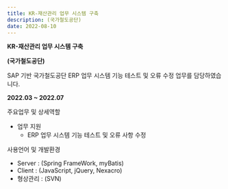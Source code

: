```yaml
---
title: KR-재산관리 업무 시스템 구축
description: (국가철도공단)
date: 2022-08-10
---
```


**KR-재산관리 업무 시스템 구축**

**(국가철도공단)**

SAP 기반 국가철도공단 ERP 업무 시스템 기능 테스트 및 오류 수정 업무를 담당하였습니다.

 **2022.03 ~ 2022.07**

주요업무 및 상세역할

- 업무 지원
    - ERP 업무 시스템 기능 테스트 및 오류 사항 수정

사용언어 및 개발환경 

- Server : (Spring FrameWork, myBatis)
- Client : (JavaScript, jQuery, Nexacro)
- 형상관리 : (SVN)